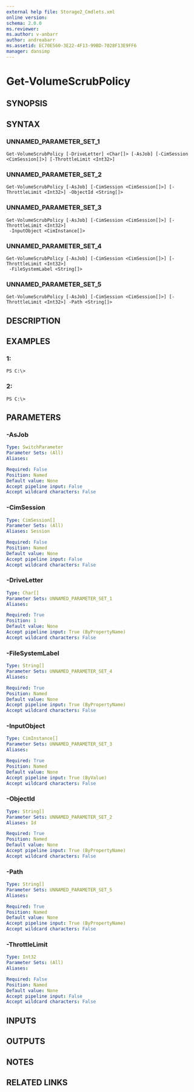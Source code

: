 ```yaml
---
external help file: Storage2_Cmdlets.xml
online version: 
schema: 2.0.0
ms.reviewer:
ms.author: v-anbarr
author: andreabarr
ms.assetid: EC70E560-3E22-4F13-99BD-7028F13E9FF6
manager: dansimp
---
```


# Get-VolumeScrubPolicy

## SYNOPSIS

## SYNTAX

### UNNAMED_PARAMETER_SET_1
```
Get-VolumeScrubPolicy [-DriveLetter] <Char[]> [-AsJob] [-CimSession <CimSession[]>] [-ThrottleLimit <Int32>]
```

### UNNAMED_PARAMETER_SET_2
```
Get-VolumeScrubPolicy [-AsJob] [-CimSession <CimSession[]>] [-ThrottleLimit <Int32>] -ObjectId <String[]>
```

### UNNAMED_PARAMETER_SET_3
```
Get-VolumeScrubPolicy [-AsJob] [-CimSession <CimSession[]>] [-ThrottleLimit <Int32>]
 -InputObject <CimInstance[]>
```

### UNNAMED_PARAMETER_SET_4
```
Get-VolumeScrubPolicy [-AsJob] [-CimSession <CimSession[]>] [-ThrottleLimit <Int32>]
 -FileSystemLabel <String[]>
```

### UNNAMED_PARAMETER_SET_5
```
Get-VolumeScrubPolicy [-AsJob] [-CimSession <CimSession[]>] [-ThrottleLimit <Int32>] -Path <String[]>
```

## DESCRIPTION

## EXAMPLES

### 1:
```
PS C:\>
```

### 2:
```
PS C:\>
```

## PARAMETERS

### -AsJob


```yaml
Type: SwitchParameter
Parameter Sets: (All)
Aliases: 

Required: False
Position: Named
Default value: None
Accept pipeline input: False
Accept wildcard characters: False
```

### -CimSession


```yaml
Type: CimSession[]
Parameter Sets: (All)
Aliases: Session

Required: False
Position: Named
Default value: None
Accept pipeline input: False
Accept wildcard characters: False
```

### -DriveLetter


```yaml
Type: Char[]
Parameter Sets: UNNAMED_PARAMETER_SET_1
Aliases: 

Required: True
Position: 1
Default value: None
Accept pipeline input: True (ByPropertyName)
Accept wildcard characters: False
```

### -FileSystemLabel


```yaml
Type: String[]
Parameter Sets: UNNAMED_PARAMETER_SET_4
Aliases: 

Required: True
Position: Named
Default value: None
Accept pipeline input: True (ByPropertyName)
Accept wildcard characters: False
```

### -InputObject


```yaml
Type: CimInstance[]
Parameter Sets: UNNAMED_PARAMETER_SET_3
Aliases: 

Required: True
Position: Named
Default value: None
Accept pipeline input: True (ByValue)
Accept wildcard characters: False
```

### -ObjectId


```yaml
Type: String[]
Parameter Sets: UNNAMED_PARAMETER_SET_2
Aliases: Id

Required: True
Position: Named
Default value: None
Accept pipeline input: True (ByPropertyName)
Accept wildcard characters: False
```

### -Path


```yaml
Type: String[]
Parameter Sets: UNNAMED_PARAMETER_SET_5
Aliases: 

Required: True
Position: Named
Default value: None
Accept pipeline input: True (ByPropertyName)
Accept wildcard characters: False
```

### -ThrottleLimit


```yaml
Type: Int32
Parameter Sets: (All)
Aliases: 

Required: False
Position: Named
Default value: None
Accept pipeline input: False
Accept wildcard characters: False
```

## INPUTS

## OUTPUTS

## NOTES

## RELATED LINKS

